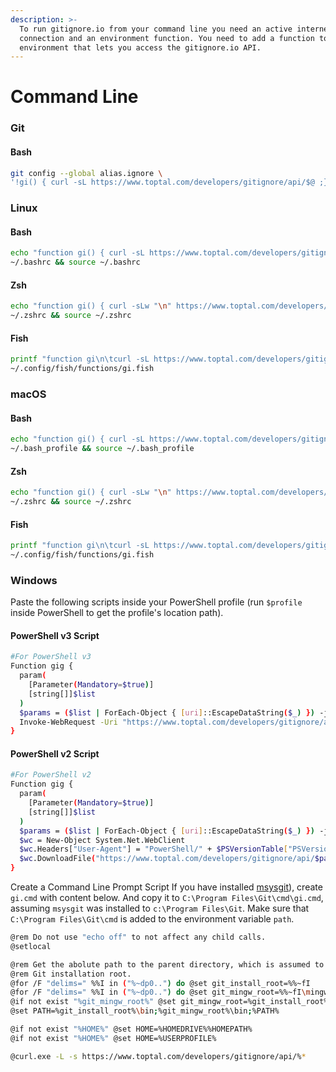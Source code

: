 ```yaml
---
description: >-
  To run gitignore.io from your command line you need an active internet
  connection and an environment function. You need to add a function to your
  environment that lets you access the gitignore.io API.
---
```


# Command Line

### Git

#### Bash <a id="git-bash"></a>

```bash
git config --global alias.ignore \
'!gi() { curl -sL https://www.toptal.com/developers/gitignore/api/$@ ;}; gi'
```

### Linux

#### Bash <a id="linux-bash"></a>

```bash
echo "function gi() { curl -sL https://www.toptal.com/developers/gitignore/api/\$@ ;}" >> \
~/.bashrc && source ~/.bashrc
```

#### Zsh <a id="linux-zsh"></a>

```bash
echo "function gi() { curl -sLw "\n" https://www.toptal.com/developers/gitignore/api/\$@ ;}" >> \
~/.zshrc && source ~/.zshrc
```

#### Fish <a id="linux-fish"></a>

```bash
printf "function gi\n\tcurl -sL https://www.toptal.com/developers/gitignore/api/\$argv\nend\n" > \
~/.config/fish/functions/gi.fish
```

### macOS

#### Bash <a id="macos-bash"></a>

```bash
echo "function gi() { curl -sL https://www.toptal.com/developers/gitignore/api/\$@ ;}" >> \
~/.bash_profile && source ~/.bash_profile
```

#### Zsh <a id="masos-zsh"></a>

```bash
echo "function gi() { curl -sLw "\n" https://www.toptal.com/developers/gitignore/api/\$@ ;}" >> \
~/.zshrc && source ~/.zshrc
```

#### Fish <a id="macos-fish"></a>

```bash
printf "function gi\n\tcurl -sL https://www.toptal.com/developers/gitignore/api/\$argv\nend\n" > \
~/.config/fish/functions/gi.fish
```

### Windows

Paste the following scripts inside your PowerShell profile \(run `$profile` inside PowerShell to get the profile's location path\).

#### PowerShell v3 Script

```bash
#For PowerShell v3
Function gig {
  param(
    [Parameter(Mandatory=$true)]
    [string[]]$list
  )
  $params = ($list | ForEach-Object { [uri]::EscapeDataString($_) }) -join ","
  Invoke-WebRequest -Uri "https://www.toptal.com/developers/gitignore/api/$params" | select -ExpandProperty content | Out-File -FilePath $(Join-Path -path $pwd -ChildPath ".gitignore") -Encoding ascii
}
```

#### PowerShell v2 Script <a id="windows-powershell-v2"></a>

```bash
#For PowerShell v2
Function gig {
  param(
    [Parameter(Mandatory=$true)]
    [string[]]$list
  )
  $params = ($list | ForEach-Object { [uri]::EscapeDataString($_) }) -join ","
  $wc = New-Object System.Net.WebClient
  $wc.Headers["User-Agent"] = "PowerShell/" + $PSVersionTable["PSVersion"].ToString()
  $wc.DownloadFile("https://www.toptal.com/developers/gitignore/api/$params", "$PWD\.gitignore")
}
```

Create a Command Line Prompt Script If you have installed [msysgit](http://msysgit.github.io/)\), create `gi.cmd` with content below. And copy it to `C:\Program Files\Git\cmd\gi.cmd`, assuming `msysgit` was installed to `c:\Program Files\Git`. Make sure that `C:\Program Files\Git\cmd` is added to the environment variable `path`.

```bash
@rem Do not use "echo off" to not affect any child calls.
@setlocal

@rem Get the abolute path to the parent directory, which is assumed to be the
@rem Git installation root.
@for /F "delims=" %%I in ("%~dp0..") do @set git_install_root=%%~fI
@for /F "delims=" %%I in ("%~dp0..") do @set git_mingw_root=%%~fI\mingw
@if not exist "%git_mingw_root%" @set git_mingw_root=%git_install_root%\mingw64
@set PATH=%git_install_root%\bin;%git_mingw_root%\bin;%PATH%

@if not exist "%HOME%" @set HOME=%HOMEDRIVE%%HOMEPATH%
@if not exist "%HOME%" @set HOME=%USERPROFILE%

@curl.exe -L -s https://www.toptal.com/developers/gitignore/api/%*
```

